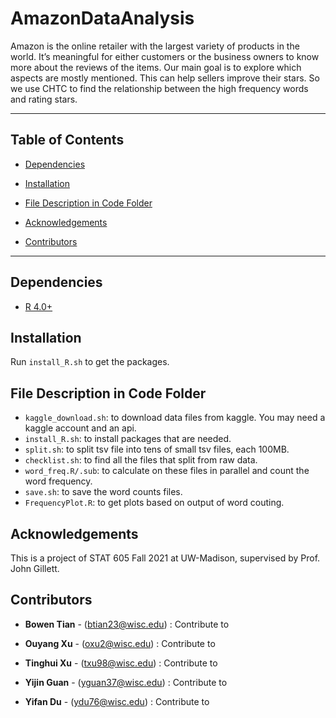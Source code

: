 # AmazonDataAnalysis
Amazon is the online retailer with the largest variety of products in the world. It’s meaningful for either customers or the business owners to know more about the reviews of the items. Our main goal is to explore which aspects are mostly mentioned. This can help sellers improve their stars. So we use CHTC to find the relationship between the high frequency words and rating stars.
<!-- *** -->
***

## Table of Contents
  - [Dependencies](#dependencies)

  - [Installation](#installation)

  - [File Description in Code Folder](#file-description-in-code-folder)

  
  - [Acknowledgements](#acknowledgements)

  
  - [Contributors](#contributors)


***
## Dependencies
- [R 4.0+](https://www.r-project.org/)

## Installation

Run `install_R.sh` to get the packages.


## File Description in Code Folder

- `kaggle_download.sh`: to download data files from kaggle. You may need a kaggle account and an api.
- `install_R.sh`: to install packages that are needed.
- `split.sh`: to split tsv file into tens of small tsv files, each 100MB.
- `checklist.sh`: to find all the files that split from raw data.
- `word_freq.R/.sub`: to calculate on these files in parallel and count the word frequency.
- `save.sh`: to save the word counts files.
- `FrequencyPlot.R`: to get plots based on output of word couting.





## Acknowledgements
This is a project of STAT 605 Fall 2021 at UW-Madison, supervised by Prof. John Gillett.


## Contributors
- **Bowen Tian** - (btian23@wisc.edu) : Contribute to 

- **Ouyang Xu** - (oxu2@wisc.edu) : Contribute to 

- **Tinghui Xu** - (txu98@wisc.edu) : Contribute to 

- **Yijin Guan** - (yguan37@wisc.edu) : Contribute to

- **Yifan Du** - (ydu76@wisc.edu) : Contribute to


